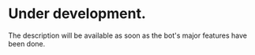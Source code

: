 # Under development.
The description will be available as soon as the bot's major features have been done.
